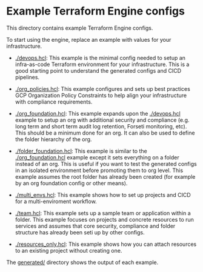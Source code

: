 # Example Terraform Engine configs

This directory contains example Terraform Engine configs.

To start using the engine, replace an example with values for your
infrastructure.

- [./devops.hcl](./devops.hcl): This example is the minimal config needed to
  setup an infra-as-code Terraform environment for your infrastructure. This is
  a good starting point to understand the generated configs and CICD
  pipelines.

- [./org_policies.hcl](./org_policies.hcl): This example configures and sets up
  best practices GCP Organization Policy Constraints to help align your
  infrastructure with compliance requirements.

- [./org_foundation.hcl](./org_foundation.hcl): This example expands upon the
  [./devops.hcl](./devops.hcl) example to setup an org with additional security
  and compliance (e.g. long term and short term audit log retention, Forseti
  monitoring, etc). This should be a minimum done for an org. It can also be
  used to define the folder hierarchy of the org.

- [./folder_foundation.hcl](./folder_foundation.hcl): This example is similar to
  the [./org_foundation.hcl](./org_foundation.hcl) example except it sets
  everything on a folder instead of an org. This is useful if you want to test
  the generated configs in an isolated environment before promoting them to org
  level. This example assumes the root folder has already been created (for
  example by an org foundation config or other means).

- [./multi_envs.hcl](./multi_envs.hcl): This example shows how to set up projects
  and CICD for a multi-enviroment workflow.

- [./team.hcl](./team.hcl): This example sets up a sample team or application
  within a folder. This example focuses on projects and concrete resources to
  run services and assumes that core security, compliance and folder
  structure has already been seti up by other configs.

- [./resources_only.hcl](./resources_only.hcl): This example shows how you can
  attach resources to an existing project without creating one.

The [generated/](./generated) directory shows the output of each example.
